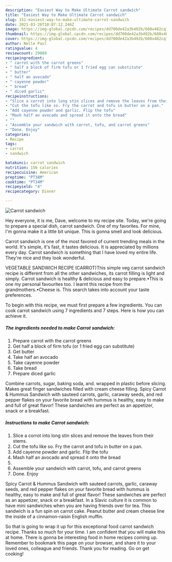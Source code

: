 ```yaml
---
description: "Easiest Way to Make Ultimate Carrot sandwich"
title: "Easiest Way to Make Ultimate Carrot sandwich"
slug: 151-easiest-way-to-make-ultimate-carrot-sandwich
date: 2021-03-26T10:07:12.246Z
image: https://img-global.cpcdn.com/recipes/dd700de42a3b492b/680x482cq70/carrot-sandwich-recipe-main-photo.jpg
thumbnail: https://img-global.cpcdn.com/recipes/dd700de42a3b492b/680x482cq70/carrot-sandwich-recipe-main-photo.jpg
cover: https://img-global.cpcdn.com/recipes/dd700de42a3b492b/680x482cq70/carrot-sandwich-recipe-main-photo.jpg
author: Nelle Paul
ratingvalue: 4
reviewcount: 29089
recipeingredient:
- " carrot with the carrot greens"
- " half a block of firm tofu or 1 fried egg can substitute"
- " butter"
- " half an avocado"
- " cayenne powder"
- " bread"
- " diced garlic"
recipeinstructions:
- "Slice a corrot into long stin slices and remove the leaves from their stems."
- "Cut the tofu like so. Fry the carrot and tofu in butter on a pan."
- "Add cayenne powder and garlic. Flip the tofu"
- "Mash half an avocado and spread it onto the bread"
- ""
- "Assemble your sandwich with carrot, tofu, and carrot greens"
- "Done. Enjoy"
categories:
- Recipe
tags:
- carrot
- sandwich

katakunci: carrot sandwich 
nutrition: 156 calories
recipecuisine: American
preptime: "PT38M"
cooktime: "PT34M"
recipeyield: "4"
recipecategory: Dinner

---
```



![Carrot sandwich](https://img-global.cpcdn.com/recipes/dd700de42a3b492b/680x482cq70/carrot-sandwich-recipe-main-photo.jpg)

Hey everyone, it is me, Dave, welcome to my recipe site. Today, we're going to prepare a special dish, carrot sandwich. One of my favorites. For mine, I'm gonna make it a little bit unique. This is gonna smell and look delicious.

Carrot sandwich is one of the most favored of current trending meals in the world. It's simple, it's fast, it tastes delicious. It is appreciated by millions every day. Carrot sandwich is something that I have loved my entire life. They're nice and they look wonderful.

VEGETABLE SANDWICH RECIPE (CARROT)This simple veg carrot sandwich recipe is different from all the other sandwiches, its carrot filling is light and simply. Carrot sandwich is healthy &amp; delicious and easy to prepare.•This is one my personal favourites too. I learnt this recipe from the grandmothers.•Cheese is. This search takes into account your taste preferences.


To begin with this recipe, we must first prepare a few ingredients. You can cook carrot sandwich using 7 ingredients and 7 steps. Here is how you can achieve it.

<!--inarticleads1-->

##### The ingredients needed to make Carrot sandwich:

1. Prepare  carrot with the carrot greens
1. Get  half a block of firm tofu (or 1 fried egg can substitute)
1. Get  butter
1. Take  half an avocado
1. Take  cayenne powder
1. Take  bread
1. Prepare  diced garlic


Combine carrots, sugar, baking soda, and. wrapped in plastic before slicing. Makes great finger sandwiches filled with cream cheese filling. Spicy Carrot &amp; Hummus Sandwich with sauteed carrots, garlic, caraway seeds, and red pepper flakes on your favorite bread with hummus is healthy, easy to make and full of great flavor! These sandwiches are perfect as an appetizer, snack or a breakfast. 

<!--inarticleads2-->

##### Instructions to make Carrot sandwich:

1. Slice a corrot into long stin slices and remove the leaves from their stems.
1. Cut the tofu like so. Fry the carrot and tofu in butter on a pan.
1. Add cayenne powder and garlic. Flip the tofu
1. Mash half an avocado and spread it onto the bread
1. 
1. Assemble your sandwich with carrot, tofu, and carrot greens
1. Done. Enjoy


Spicy Carrot &amp; Hummus Sandwich with sauteed carrots, garlic, caraway seeds, and red pepper flakes on your favorite bread with hummus is healthy, easy to make and full of great flavor! These sandwiches are perfect as an appetizer, snack or a breakfast. In a Slavic culture it is common to have mini sandwiches when you are having friends over for tea. This sandwich is a fun spin on carrot cake. Peanut butter and cream cheese line the inside of a cinnamon-raisin English muffin. 

So that is going to wrap it up for this exceptional food carrot sandwich recipe. Thanks so much for your time. I am confident that you will make this at home. There is gonna be interesting food in home recipes coming up. Remember to bookmark this page on your browser, and share it to your loved ones, colleague and friends. Thank you for reading. Go on get cooking!
